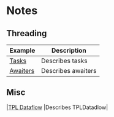 # Notes

## Threading
| Example                       | Description                 |
| ---------------------------------------| ----------------------------|
|[Tasks](./threading/tasks.MD) |Describes tasks|
|[Awaiters](./threading/awaiters.md) |Describes awaiters|

## Misc
|[TPL Dataflow](./tpldataflow/tpldataflow.md) |Describes TPLDatadlow|
